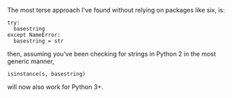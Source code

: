 The most terse approach I've found without relying on packages like six, is:

    try:
      basestring
    except NameError:
      basestring = str

then, assuming you've been checking for strings in Python 2 in the most generic manner,

    isinstance(s, basestring)

will now also work for Python 3+.